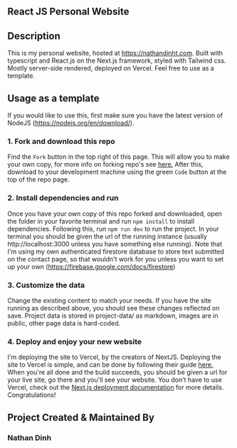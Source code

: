 ## React JS Personal Website

## Description

This is my personal website, hosted at https://nathandinht.com. Built with typescript and React.js on the Next.js framework, styled with Tailwind css. Mostly server-side rendered, deployed on Vercel. Feel free to use as a template.

## Usage as a template

If you would like to use this, first make sure you have the latest version of NodeJS (https://nodejs.org/en/download/).

### 1. Fork and download this repo

Find the `Fork` button in the top right of this page. This will allow you to make your own copy, for more info on forking repo's see [here.](https://docs.github.com/en/get-started/quickstart/fork-a-repo#forking-a-repository) After this, download to your development machine using the green `Code` button at the top of the repo page.

### 2. Install dependencies and run

Once you have your own copy of this repo forked and downloaded, open the folder in your favorite terminal and run `npm install` to install dependencies. Following this, run `npm run dev` to run the project. In your terminal you should be given the url of the running instance (usually http://localhost:3000 unless you have something else running). Note that I'm using my own authenticated firestore database to store text submitted on the contact page, so that wouldn't work for you unless you want to set up your own (https://firebase.google.com/docs/firestore)

### 3. Customize the data

Change the existing content to match your needs. If you have the site running as described above, you should see these changes reflected on save. Project data is stored in project-data/ as markdown, images are in public, other page data is hard-coded.

### 4. Deploy and enjoy your new website

I'm deploying the site to Vercel, by the creators of NextJS. Deploying the site to Vercel is simple, and can be done by following their guide [here.](https://vercel.com/guides/deploying-nextjs-with-vercel) When you're all done and the build succeeds, you should be given a url for your live site, go there and you'll see your website. You don't have to use Vercel, check out the [Next.js deployment documentation](https://nextjs.org/docs/deployment) for more details. Congratulations!

## Project Created & Maintained By

### Nathan Dinh
